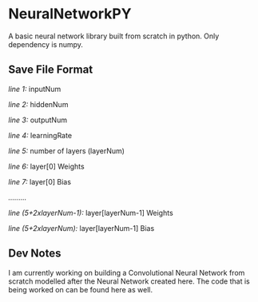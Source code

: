 # NeuralNetworkPY
A basic neural network library built from scratch in python. Only dependency is numpy.


## Save File Format
*line 1:* inputNum 

*line 2:* hiddenNum 

*line 3:* outputNum 

*line 4:* learningRate 

*line 5:* number of layers (layerNum) 

*line 6:* layer[0] Weights 

*line 7:* layer[0] Bias 

*.........* 

*line (5+2xlayerNum-1):* layer[layerNum-1] Weights 

*line (5+2xlayerNum):* layer[layerNum-1] Bias 



## Dev Notes
I am currently working on building a Convolutional Neural Network from scratch modelled after the Neural Network created here. The code that is being worked on can be found here as well.
